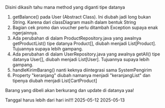 Disini dikasih tahu mana method yang diganti tipe datanya

1. getBalance() pada User (Abstract Class). Ini diubah jadi long bukan String. Karena dari classDiagram masih dalam bentuk String
2. Bagian cek promo dan voucher perlu ditambah Exception supaya enak ngerjainnya.
3. Ada perubahan di dalam ProductRepository.java yang awalnya getProductList() tipe datanya Product[], diubah menjadi List[Product]. Tujuannya
supaya lebih gampang.
4. Ada perubahan di dalam UserRepository.java yang awalnya getAll() tipe datanya User[], diubah menjadi List[User]. Tujuannya supaya lebih gampang.
5. handleKirimBarang() nanti keknya diintegrasi sama SystemPengirim
6. Property "keranjang" diubah namanya menjadi "keranjangList" dan tipenya diubah menjadi List[CartProduct]

Barang yang dibeli akan berkurang dan update di datanya yaa!

Tanggal harus lebih dari hari ini!!!
2025-05-12
2025-05-13